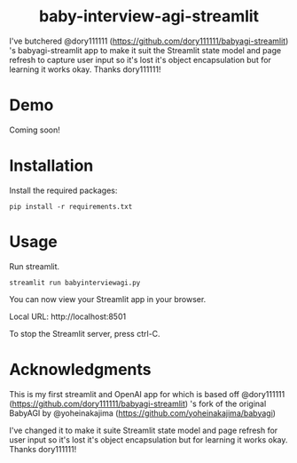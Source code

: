 <h1 align="center">
  baby-interview-agi-streamlit
</h1>

I've butchered @dory111111 (https://github.com/dory111111/babyagi-streamlit) 's babyagi-streamlit app to make it suit the Streamlit state model and page refresh to capture user input so it's lost it's object encapsulation but for learning it works okay. Thanks dory111111!

# Demo
Coming soon!


# Installation

Install the required packages:
````
pip install -r requirements.txt
````

# Usage

Run streamlit.
````
streamlit run babyinterviewagi.py 
````

You can now view your Streamlit app in your browser.

Local URL: http://localhost:8501

To stop the Streamlit server, press ctrl-C.

# Acknowledgments

This is my first streamlit and OpenAI app for which is based off @dory111111 (https://github.com/dory111111/babyagi-streamlit) 's fork of the original BabyAGI by @yoheinakajima (https://github.com/yoheinakajima/babyagi)

I've changed it to make it suite Streamlit state model and page refresh for user input so it's lost it's object encapsulation but for learning it works okay. Thanks dory111111!
